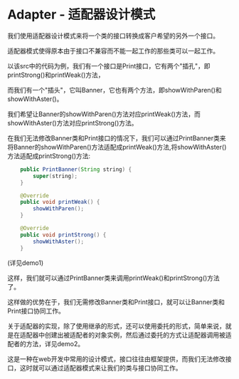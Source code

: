 # Adapter - 适配器设计模式

我们使用适配器设计模式来将一个类的接口转换成客户希望的另外一个接口。

适配器模式使得原本由于接口不兼容而不能一起工作的那些类可以一起工作。

以该src中的代码为例，我们有一个接口是Print接口，它有两个"插孔"，即printStrong()和printWeak()方法，

而我们有一个"插头"，它叫Banner，它也有两个方法，即showWithParen()和showWithAster()。

我们希望让Banner的showWithParen()方法对应printWeak()方法，而showWithAster()方法对应printStrong()方法。

在我们无法修改Banner类和Print接口的情况下，我们可以通过PrintBanner类来将Banner的showWithParen()方法适配成printWeak()方法,将showWithAster()方法适配成printStrong()方法:

```java
    public PrintBanner(String string) {
        super(string);
    }

    @Override
    public void printWeak() {
        showWithParen();
    }

    @Override
    public void printStrong() {
        showWithAster();
    }   
```

(详见demo1)

这样，我们就可以通过PrintBanner类来调用printWeak()和printStrong()方法了。

这样做的优势在于，我们无需修改Banner类和Print接口，就可以让Banner类和Print接口协同工作。

关于适配器的实现，除了使用继承的形式，还可以使用委托的形式，简单来说，就是在适配器中创建出被适配者的对象实例，然后通过委托的方式让适配器调用被适配者的方法，详见demo2。

这是一种在web开发中常用的设计模式，接口往往由框架提供，而我们无法修改接口，这时就可以通过适配器模式来让我们的类与接口协同工作。 

